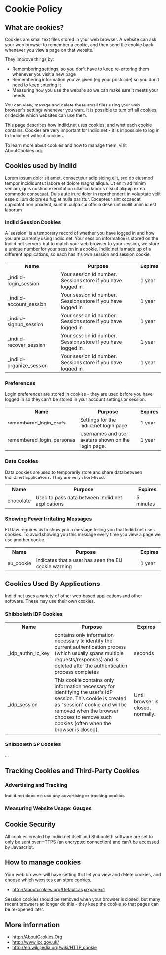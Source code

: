 # Cookie Policy

## What are cookies?

Cookies are small text files stored in your web browser. A website can ask your web browser to remember a cookie, and then send the cookie back whenever you view a page on that website. 

They improve things by:

* Remembering settings, so you don’t have to keep re-entering them whenever you visit a new page
* Remembering information you’ve given (eg your postcode) so you don’t need to keep entering it
* Measuring how you use the website so we can make sure it meets your needs

You can view, manage and delete these small files using your web browser's settings whenever you want. It is possible to turn off all cookies, or decide which websites can use them.

This page describes how Indiid.net uses cookies, and what each cookie contains. Cookies are very important for Indiid.net - it is impossible to log in to Indiid.net without cookies.

To learn more about cookies and how to manage them, visit AboutCookies.org. 

## Cookies used by Indiid
Lorem ipsum dolor sit amet, consectetur adipisicing elit, sed do eiusmod tempor incididunt ut labore et dolore magna aliqua. Ut enim ad minim veniam, quis nostrud exercitation ullamco laboris nisi ut aliquip ex ea commodo consequat. Duis aute irure dolor in reprehenderit in voluptate velit esse cillum dolore eu fugiat nulla pariatur. Excepteur sint occaecat cupidatat non proident, sunt in culpa qui officia deserunt mollit anim id est laborum

### Indiid Session Cookies
A 'session' is a temporary record of whether you have logged in and how you are currently using Indiid.net. Your session information is stored on the Indiid.net servers, but to match your web browser to your session, we store a unique number for your session in a cookie. Indiid.net is made up of a different applications, so each has it's own session and session cookie.

<table>
  <tr>
    <th>Name</th>
    <th>Purpose</th>
    <th>Expires</th>
  </tr>
  <tr>
    <td>_indiid-login_session</td>
    <td>Your session id number. Sessions store if you have logged in.</td>
    <td>1 year</td>
  </tr>
  <tr>
    <td>_indiid-account_session</td>
    <td>Your session id number. Sessions store if you have logged in.</td>
    <td>1 year</td>
  </tr>
  <tr>
    <td>_indiid-signup_session</td>
    <td>Your session id number. Sessions store if you have logged in.</td>
    <td>1 year</td>
  </tr>
  <tr>
    <td>_indiid-recover_session</td>
    <td>Your session id number. Sessions store if you have logged in.</td>
    <td>1 year</td>
  </tr>
  <tr>
    <td>_indiid-organize_session</td>
    <td>Your session id number. Sessions store if you have logged in.</td>
    <td>1 year</td>
  </tr>
</table>

### Preferences
Login preferences are stored in cookies - they are used before you have logged in so they can't be stored in your account settings or session.

<table>
  <tr>
    <th>Name</th>
    <th>Purpose</th>
    <th>Expires</th>
  </tr>
  <tr>
    <td>remembered_login_prefs</td>
    <td>Settings for the Indiid.net login page</td>
    <td>1 year</td>
  </tr>
  <tr>
    <td>remembered_login_personas</td>
    <td>Usernames and user avatars shown on the login page.</td>
    <td>1 year</td>
  </tr>
</table>

### Data Cookies 
Data cookies are used to temporarily store and share data between Indiid.net applications. They are very short-lived.

<table>
  <tr>
    <th>Name</th>
    <th>Purpose</th>
    <th>Expires</th>
  </tr>
  <tr>
    <td>chocolate</td>
    <td>Used to pass data between Indiid.net applications</td>
    <td>5 minutes</td>
  </tr>
</table>

### Showing Fewer Irritating Messages

EU law requires us to show you a message telling you that Indiid.net uses cookies. To avoid showing you this message every time you view a page we use another cookie.

<table>
  <tr>
    <th>Name</th>
    <th>Purpose</th>
    <th>Expires</th>
  </tr>
  <tr>
    <td>eu_cookie</td>
    <td>Indicates that a user has seen the EU cookie warning</td>
    <td>1 year</td>
  </tr>
</table>

## Cookies Used By Applications

Indiid.net uses a variety of other web-based applications and other software. These may use their own cookies.

### Shibboleth IDP Cookies

<table>
  <tr>
    <th>Name</th>
    <th>Purpose</th>
    <th>Expires</th>
  </tr>
  <tr>
    <td>_idp_authn_lc_key</td>
    <td>contains only information necessary to identify the current authentication process (which usually spans multiple requests/responses) and is deleted after the authentication process completes</td>
    <td>seconds</td>
  </tr>
  <tr>
    <td>_idp_session</td>
    <td>This cookie contains only information necessary for identifying the user's IdP session. This cookie is created as "session" cookie and will be removed when the browser chooses to remove such cookies (often when the browser is closed).</td>
    <td>Until browser is closed, normally.</td>
  </tr>
</table>

### Shibboleth SP Cookies

...

## Tracking Cookies and Third-Party Cookies

### Advertising and Tracking

Indiid.net does not use any advertising or tracking cookies.

### Measuring Website Usage: Gauges


## Cookie Security
All cookies created by Indiid.net itself and Shibboleth software are set to only be sent over HTTPS (an encrypted connection) and can't be accessed by Javascript. 

## How to manage cookies
Your web browser will have setting that let you view and delete cookies, and choose which websites can store cookies.

* http://aboutcookies.org/Default.aspx?page=1

Session cookies should be removed when your browser is closed, but many recent browsers no longer do this - they keep the cookie so that pages can be re-opened later.

## More information

* http://AboutCookies.Org
* http://www.ico.gov.uk/
* http://en.wikipedia.org/wiki/HTTP_cookie